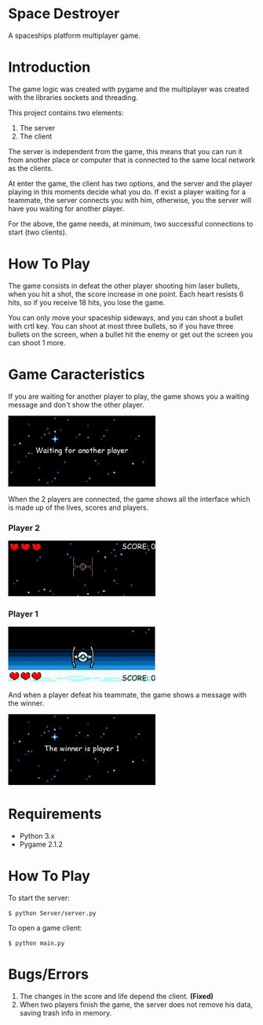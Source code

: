 # **Space Destroyer**

A spaceships platform multiplayer game.

# Introduction

The game logic was created with pygame and the multiplayer was created with the libraries sockets and threading.

This project contains two elements:
1. The server
2. The client

The server is independent from the game, this means that you can run it from another place or computer that is connected to the same local network as the clients.

At enter the game, the client has two options, and the server and the player playing in this moments decide what you do. If exist a player waiting for a teammate, the server connects you with him, otherwise, you the server will have you waiting for another player.

For the above, the game needs, at minimum, two successful connections to start (two clients). 

# How To Play

The game consists in defeat the other player shooting him laser bullets, when you hit a shot, the score increase in one point. Each heart resists 6 hits, so if you receive 18 hits, you lose the game.

You can only move your spaceship sideways, and you can shoot a bullet with crtl key. You can shoot at most three bullets, so if you have three bullets on the screen, when a bullet hit the enemy or get out the screen you can shoot 1 more.

# Game Caracteristics

If you are waiting for another player to play, the game shows you a waiting message and don't show the other player.

<img src="rm_images/p1_waiting.png"
     alt="Wait"
     width="300">

When the 2 players are connected, the game shows all the interface which is made up of the lives, scores and players.


### **Player 2**
<img src="rm_images/p2.png"
     alt="Player 2"
     width="300">

### **Player 1**
<img src="rm_images/p1.png"
     alt="Player 1"
     width="300">

And when a player defeat his teammate, the game shows a message with the winner.

<img src="rm_images/winner.png"
     alt="Win"
     width="300">

# Requirements

- Python 3.x
- Pygame 2.1.2

# How To Play

To start the server:

```console
$ python Server/server.py
```
To open a game client:

```console
$ python main.py
```

# Bugs/Errors

1. The changes in the score and life depend the client. **(Fixed)** 
2. When two players finish the game, the server does not remove his data, saving trash info in memory.
